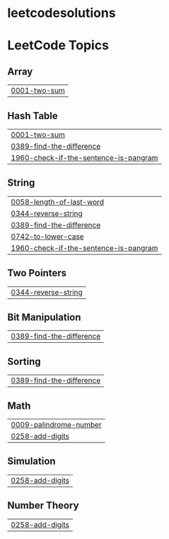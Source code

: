 # leetcodesolutions
<!---LeetCode Topics Start-->
# LeetCode Topics
## Array
|  |
| ------- |
| [0001-two-sum](https://github.com/gokul1krisnah/leetcodesolutions/tree/master/0001-two-sum) |
## Hash Table
|  |
| ------- |
| [0001-two-sum](https://github.com/gokul1krisnah/leetcodesolutions/tree/master/0001-two-sum) |
| [0389-find-the-difference](https://github.com/gokul1krisnah/leetcodesolutions/tree/master/0389-find-the-difference) |
| [1960-check-if-the-sentence-is-pangram](https://github.com/gokul1krisnah/leetcodesolutions/tree/master/1960-check-if-the-sentence-is-pangram) |
## String
|  |
| ------- |
| [0058-length-of-last-word](https://github.com/gokul1krisnah/leetcodesolutions/tree/master/0058-length-of-last-word) |
| [0344-reverse-string](https://github.com/gokul1krisnah/leetcodesolutions/tree/master/0344-reverse-string) |
| [0389-find-the-difference](https://github.com/gokul1krisnah/leetcodesolutions/tree/master/0389-find-the-difference) |
| [0742-to-lower-case](https://github.com/gokul1krisnah/leetcodesolutions/tree/master/0742-to-lower-case) |
| [1960-check-if-the-sentence-is-pangram](https://github.com/gokul1krisnah/leetcodesolutions/tree/master/1960-check-if-the-sentence-is-pangram) |
## Two Pointers
|  |
| ------- |
| [0344-reverse-string](https://github.com/gokul1krisnah/leetcodesolutions/tree/master/0344-reverse-string) |
## Bit Manipulation
|  |
| ------- |
| [0389-find-the-difference](https://github.com/gokul1krisnah/leetcodesolutions/tree/master/0389-find-the-difference) |
## Sorting
|  |
| ------- |
| [0389-find-the-difference](https://github.com/gokul1krisnah/leetcodesolutions/tree/master/0389-find-the-difference) |
## Math
|  |
| ------- |
| [0009-palindrome-number](https://github.com/gokul1krisnah/leetcodesolutions/tree/master/0009-palindrome-number) |
| [0258-add-digits](https://github.com/gokul1krisnah/leetcodesolutions/tree/master/0258-add-digits) |
## Simulation
|  |
| ------- |
| [0258-add-digits](https://github.com/gokul1krisnah/leetcodesolutions/tree/master/0258-add-digits) |
## Number Theory
|  |
| ------- |
| [0258-add-digits](https://github.com/gokul1krisnah/leetcodesolutions/tree/master/0258-add-digits) |
<!---LeetCode Topics End-->